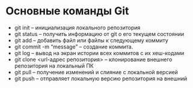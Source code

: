 # Основные команды Git

+	git init – инициализация локального репозитория  
+	git status – получить информацию от git о его текущем состоянии  
+	git add – добавить файл или файлы к следующему коммиту  
+	git commit -m “message” – создание коммита.  
+	git log – вывод на экран истории всех коммитов с их хеш-кодами  
+	git clone <url-адрес репозитория> – клонирование внешнего репозитория на  локальный ПК  
+	git pull – получение изменений и слияние с локальной версией  
+	git push – отправляет локальную версию репозитория на внешний  